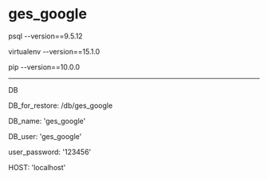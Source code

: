 # ges_google

psql --version==9.5.12

virtualenv --version==15.1.0

pip --version==10.0.0
_______________________

DB

DB_for_restore: /db/ges_google

DB_name: 'ges_google'

DB_user: 'ges_google'

user_password: '123456'

HOST: 'localhost'
